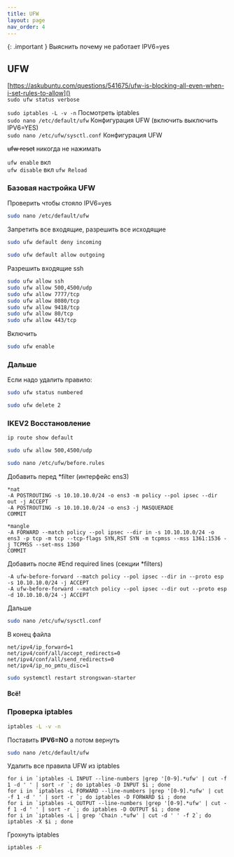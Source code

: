 ```yaml
---
title: UFW
layout: page
nav_order: 4
---
```

{: .important }
Выяснить почему не работает IPV6=yes  

## UFW
[https://askubuntu.com/questions/541675/ufw-is-blocking-all-even-when-i-set-rules-to-allow]()  
`sudo ufw status verbose`  

`sudo iptables -L -v -n` Посмотреть iptables  
`sudo nano /etc/default/ufw` Конфигурация UFW (включить выключить IPV6=YES)  
`sudo nano /etc/ufw/sysctl.conf` Конфигурация UFW  

~~ufw reset~~ никогда не нажимать

`ufw enable` вкл  
`ufw disable` вкл 
`ufw Reload` 

### Базовая настройка UFW
Проверить чтобы стояло IPV6=yes  
```bash
sudo nano /etc/default/ufw
```

Запретить все входящие, разрешить все исходящие  
```bash
sudo ufw default deny incoming
```
```bash
sudo ufw default allow outgoing
```
Разрешить входящие ssh  
```bash
sudo ufw allow ssh
sudo ufw allow 500,4500/udp
sudo ufw allow 7777/tcp
sudo ufw allow 8080/tcp
sudo ufw allow 9418/tcp
sudo ufw allow 80/tcp
sudo ufw allow 443/tcp
```
Включить  
```bash
sudo ufw enable
```
### Дальше
Если надо удалить правило:
```bash
sudo ufw status numbered
```
```bash
sudo ufw delete 2
```
### IKEV2 Восстановление
```bash
ip route show default
```

```bash
sudo ufw allow 500,4500/udp
```
```bash
sudo nano /etc/ufw/before.rules
```  
Добавить перед *filter (интерфейс ens3)  
```
*nat
-A POSTROUTING -s 10.10.10.0/24 -o ens3 -m policy --pol ipsec --dir out -j ACCEPT
-A POSTROUTING -s 10.10.10.0/24 -o ens3 -j MASQUERADE
COMMIT

*mangle
-A FORWARD --match policy --pol ipsec --dir in -s 10.10.10.0/24 -o ens3 -p tcp -m tcp --tcp-flags SYN,RST SYN -m tcpmss --mss 1361:1536 -j TCPMSS --set-mss 1360
COMMIT
```
Добавить после #End required lines (секции *filters)
```
-A ufw-before-forward --match policy --pol ipsec --dir in --proto esp -s 10.10.10.0/24 -j ACCEPT
-A ufw-before-forward --match policy --pol ipsec --dir out --proto esp -d 10.10.10.0/24 -j ACCEPT
```
Дальше
```bash
sudo nano /etc/ufw/sysctl.conf
```
В конец файла  
```
net/ipv4/ip_forward=1
net/ipv4/conf/all/accept_redirects=0
net/ipv4/conf/all/send_redirects=0
net/ipv4/ip_no_pmtu_disc=1
```

```bash
sudo systemctl restart strongswan-starter
```  
#### Всё!  

### Проверка iptables
```bash
iptables -L -v -n
```

Поставить **IPV6=NO** а потом вернуть
```bash
sudo nano /etc/default/ufw
```


Удалить все правила UFW из iptables
```
for i in `iptables -L INPUT --line-numbers |grep '[0-9].*ufw' | cut -f 1 -d ' ' | sort -r `; do iptables -D INPUT $i ; done
for i in `iptables -L FORWARD --line-numbers |grep '[0-9].*ufw' | cut -f 1 -d ' ' | sort -r `; do iptables -D FORWARD $i ; done
for i in `iptables -L OUTPUT --line-numbers |grep '[0-9].*ufw' | cut -f 1 -d ' ' | sort -r `; do iptables -D OUTPUT $i ; done
for i in `iptables -L | grep 'Chain .*ufw' | cut -d ' ' -f 2`; do iptables -X $i ; done
```

Грохнуть iptables
```bash
iptables -F
```